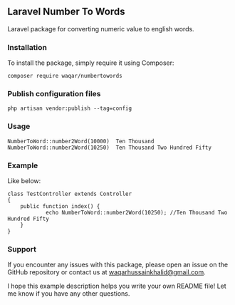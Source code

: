 ## Laravel Number To Words

Laravel package for converting numeric value to english words.

### Installation

To install the package, simply require it using Composer:
```
composer require waqar/numbertowords    
```

### Publish configuration  files

```
php artisan vendor:publish --tag=config
```


### Usage

```
NumberToWord::number2Word(10000)  Ten Thousand
NumberToWord::number2Word(10250)  Ten Thousand Two Hundred Fifty
```

### Example

Like below:
```
class TestController extends Controller
{
    public function index() {
            echo NumberToWord::number2Word(10250); //Ten Thousand Two Hundred Fifty 
    }
}
```


### Support

If you encounter any issues with this package, please open an issue on the GitHub repository or contact us at waqarhussainkhalid@gmail.com.

I hope this example description helps you write your own README file! Let me know if you have any other questions.